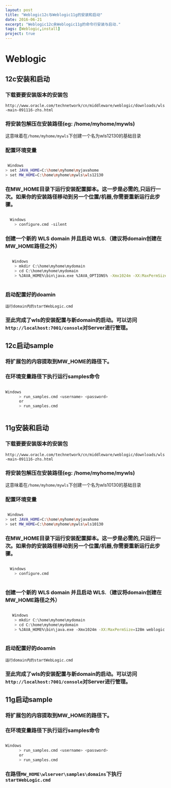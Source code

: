 ```yaml
---
layout: post
title: "Weblogic12c与Weblogic11g的安装和启动"
date: 2016-06-21
excerpt: "Weblogic12c余Weblogic11g的命令行安装与启动."
tags: [Weblogic,install]
project: true
---
```


# Weblogic

## 12c安装和启动

### 下载要要安装版本的安装包

`http://www.oracle.com/technetwork/cn/middleware/weblogic/downloads/wls-main-091116-zhs.html`

### 将安装包解压在安装路径(eg: /home/myhome/mywls)

这意味着在`/home/myhome/mywls`下创建一个名为wls12130的基础目录

### 配置环境变量

```bash

 Windows
> set JAVA_HOME=C:\home\myhome\myjavahome
> set MW_HOME=C:\home\myhome\mywls\wls12130

```

### 在MW_HOME目录下运行安装配置脚本。这一步是必需的,只运行一次。如果你的安装路径移动到另一个位置/机器,你需要重新运行此步骤。

```bash

  Windows
    > configure.cmd -silent
```

### 创建一个新的 WLS domain 并且启动 WLS.（建议将domain创建在MW_HOME路径之外）

```bash

   Windows
    > mkdir C:\home\myhome\mydomain
    > cd C:\home\myhome\mydomain
    > %JAVA_HOME%\bin\java.exe %JAVA_OPTIONS% -Xmx1024m -XX:MaxPermSize=256m weblogic.Server
    
```

### 启动配置好的doamin

`运行domain内的startWebLogic.cmd`

### 至此完成了wls的安装配置与新domain的启动。可以访问`http://localhost:7001/console`对Server进行管理。

## 12c启动sample

### 将扩展包的内容提取到MW_HOME的路径下。

### 在环境变量路径下执行运行samples命令

```bash

Windows
      > run_samples.cmd <username> <password>
      or
      > run_samples.cmd
      
```

## 11g安装和启动

### 下载要要安装版本的安装包

`http://www.oracle.com/technetwork/cn/middleware/weblogic/downloads/wls-main-091116-zhs.html`

### 将安装包解压在安装路径(eg: /home/myhome/mywls)

这意味着在`/home/myhome/mywls`下创建一个名为wls10130的基础目录

### 配置环境变量

```bash

 Windows
> set JAVA_HOME=C:\home\myhome\myjavahome
> set MW_HOME=C:\home\myhome\mywls\wls10130

```

### 在MW_HOME目录下运行安装配置脚本。这一步是必需的,只运行一次。如果你的安装路径移动到另一个位置/机器,你需要重新运行此步骤。

```bash

  Windows
    > configure.cmd
    
```

### 创建一个新的 WLS domain 并且启动 WLS.（建议将domain创建在MW_HOME路径之外）

```bash

   Windows
    > mkdir C:\home\myhome\mydomain
    > cd C:\home\myhome\mydomain
    > %JAVA_HOME%\bin\java.exe -Xmx1024m -XX:MaxPermSize=128m weblogic.Server
    
```

### 启动配置好的doamin

`运行domain内的startWebLogic.cmd`

### 至此完成了wls的安装配置与新domain的启动。可以访问`http://localhost:7001/console`对Server进行管理。

## 11g启动sample

### 将扩展包的内容提取到MW_HOME的路径下。

### 在环境变量路径下执行运行samples命令

```bash

Windows
      > run_samples.cmd <username> <password>
      or
      > run_samples.cmd
```

### 在路径`MW_HOME\wlserver\samples\domains`下执行`startWebLogic.cmd`
